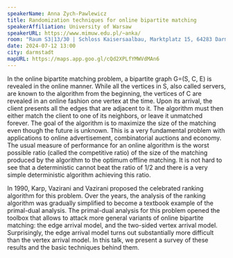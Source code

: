 ```yaml
---
speakerName: Anna Zych-Pawlewicz
title: Randomization techniques for online bipartite matching
speakerAffiliation: University of Warsaw
speakerURL: https://www.mimuw.edu.pl/~anka/
room: "Raum S3|13/30 | Schloss Kaisersaalbau, Marktplatz 15, 64283 Darmstadt"
date: 2024-07-12 13:00
city: darmstadt
mapURL: https://maps.app.goo.gl/cQd2XPLfYMWVdMAn6
---
```


In the online bipartite matching problem, a bipartite graph G=(S, C, E) is revealed in the online manner. While all the vertices in S, also called servers, are known to the algorithm from the beginning, the vertices of C are revealed in an online fashion one vertex at the time. Upon its arrival, the client presents all the edges that are adjacent to it. The algorithm must then either match the client to one of its neighbors, or leave it unmatched forever. The goal of the algorithm is to maximize the size of the matching even though the future is
unknown. This is a very fundamental problem with applications to online advertisement, combinatorial auctions and economy. The usual measure of performance for an online algorithm is the worst possible ratio (called the competitive ratio) of the size of the matching produced by the algorithm to the optimum offline matching. It is not hard to see that a deterministic cannot beat the ratio of 1/2 and there is a very simple deterministic algorithm achieving this ratio.

In 1990, Karp, Vazirani and Vazirani proposed the celebrated ranking algorithm for this problem. Over the years, the analysis of the ranking algorithm was gradually simplified to become a textbook example of the primal-dual analysis. The primal-dual analysis for this problem opened the toolbox that allows to attack more general variants of online bipartite matching: the edge arrival model, and the two-sided vertex arrival model. Surprisingly, the edge arrival model turns out substantially more difficult than the vertex arrival model. In this talk, we present a survey of these results and the basic techniques behind them.
